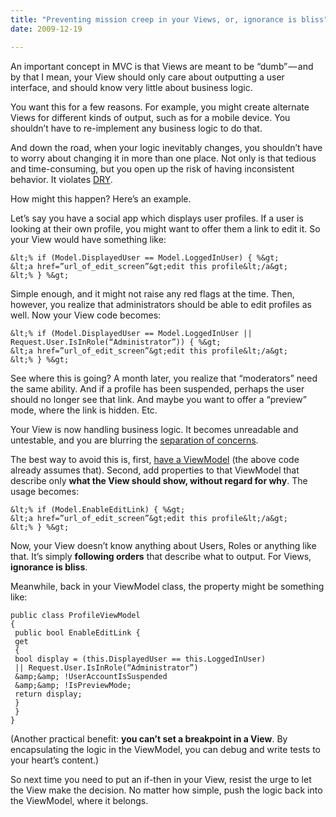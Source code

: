 ```yaml
---
title: "Preventing mission creep in your Views, or, ignorance is bliss"
date: 2009-12-19

---
```


An important concept in MVC is that Views are meant to be “dumb” — and by that I mean, your View should only care about outputting a user interface, and should know very little about business logic.

You want this for a few reasons. For example, you might create alternate Views for different kinds of output, such as for a mobile device. You shouldn’t have to re-implement any business logic to do that.

And down the road, when your logic inevitably changes, you shouldn’t have to worry about changing it in more than one place. Not only is that tedious and time-consuming, but you open up the risk of having inconsistent behavior. It violates [DRY](http://en.wikipedia.org/wiki/Don%27t_repeat_yourself).

How might this happen? Here’s an example.

Let’s say you have a social app which displays user profiles. If a user is looking at their own profile, you might want to offer them a link to edit it. So your View would have something like:

```
&lt;% if (Model.DisplayedUser == Model.LoggedInUser) { %&gt;  
&lt;a href=”url_of_edit_screen”&gt;edit this profile&lt;/a&gt;  
&lt;% } %&gt;
```

Simple enough, and it might not raise any red flags at the time. Then, however, you realize that administrators should be able to edit profiles as well. Now your View code becomes:

```
&lt;% if (Model.DisplayedUser == Model.LoggedInUser || Request.User.IsInRole(“Administrator”)) { %&gt;  
&lt;a href=”url_of_edit_screen”&gt;edit this profile&lt;/a&gt;  
&lt;% } %&gt;
```

See where this is going? A month later, you realize that “moderators” need the same ability. And if a profile has been suspended, perhaps the user should no longer see that link. And maybe you want to offer a “preview” mode, where the link is hidden. Etc.

Your View is now handling business logic. It becomes unreadable and untestable, and you are blurring the [separation of concerns](http://consultingblogs.emc.com/jamesbroome/archive/2009/08/24/asp-net-mvc-separation-of-concerns-amongst-team-members.aspx).

The best way to avoid this is, first, [have a ViewModel](http://www.superexpert.com/blog/archive/2009/04/13/asp.net-mvc-tip-50-ndash-create-view-models.aspx) (the above code already assumes that). Second, add properties to that ViewModel that describe only **what the View should show, without regard for why**. The usage becomes:

```
&lt;% if (Model.EnableEditLink) { %&gt;  
&lt;a href=”url_of_edit_screen”&gt;edit this profile&lt;/a&gt;  
&lt;% } %&gt;
````

Now, your View doesn’t know anything about Users, Roles or anything like that. It’s simply **following orders** that describe what to output. For Views, **ignorance is bliss**.

Meanwhile, back in your ViewModel class, the property might be something like:

```
public class ProfileViewModel  
{  
 public bool EnableEditLink {  
 get  
 {  
 bool display = (this.DisplayedUser == this.LoggedInUser)  
 || Request.User.IsInRole(“Administrator”)  
 &amp;&amp; !UserAccountIsSuspended  
 &amp;&amp; !IsPreviewMode;  
 return display;  
 }  
 }  
}
```

(Another practical benefit: **you can’t set a breakpoint in a View**. By encapsulating the logic in the ViewModel, you can debug and write tests to your heart’s content.)

So next time you need to put an if-then in your View, resist the urge to let the View make the decision. No matter how simple, push the logic back into the ViewModel, where it belongs.
